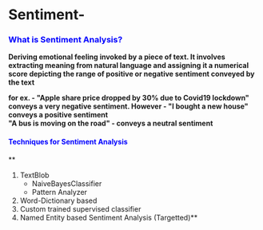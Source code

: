 # Sentiment-

### <font color='blue'>What is Sentiment Analysis?</font>

**Deriving emotional feeling invoked by a piece of text. It involves extracting meaning from natural language and assigning it a numerical score depicting the range of positive or negative sentiment conveyed by the text**<br>

**for ex. - "Apple share price dropped by 30% due to Covid19 lockdown" conveys a very negative sentiment. However - "I bought a new house" conveys a positive sentiment**<br>
**"A bus is moving on the road" - conveys a neutral sentiment**

#### <font color='blue'>Techniques for Sentiment Analysis</font>
**
1. TextBlob<br>
    - NaiveBayesClassifier<br>
    - Pattern Analyzer<br>
2. Word-Dictionary based <br>
3. Custom trained supervised classifier<br>
4. Named Entity based Sentiment Analysis (Targetted)**
